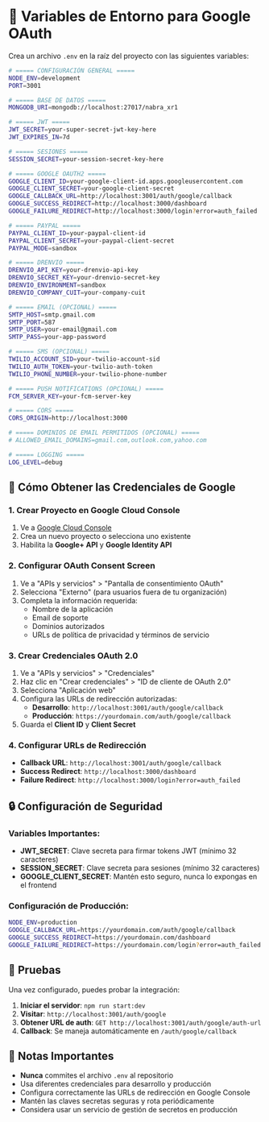 # 🔐 Variables de Entorno para Google OAuth

Crea un archivo `.env` en la raíz del proyecto con las siguientes variables:

```bash
# ===== CONFIGURACIÓN GENERAL =====
NODE_ENV=development
PORT=3001

# ===== BASE DE DATOS =====
MONGODB_URI=mongodb://localhost:27017/nabra_xr1

# ===== JWT =====
JWT_SECRET=your-super-secret-jwt-key-here
JWT_EXPIRES_IN=7d

# ===== SESIONES =====
SESSION_SECRET=your-session-secret-key-here

# ===== GOOGLE OAUTH2 =====
GOOGLE_CLIENT_ID=your-google-client-id.apps.googleusercontent.com
GOOGLE_CLIENT_SECRET=your-google-client-secret
GOOGLE_CALLBACK_URL=http://localhost:3001/auth/google/callback
GOOGLE_SUCCESS_REDIRECT=http://localhost:3000/dashboard
GOOGLE_FAILURE_REDIRECT=http://localhost:3000/login?error=auth_failed

# ===== PAYPAL =====
PAYPAL_CLIENT_ID=your-paypal-client-id
PAYPAL_CLIENT_SECRET=your-paypal-client-secret
PAYPAL_MODE=sandbox

# ===== DRENVIO =====
DRENVIO_API_KEY=your-drenvio-api-key
DRENVIO_SECRET_KEY=your-drenvio-secret-key
DRENVIO_ENVIRONMENT=sandbox
DRENVIO_COMPANY_CUIT=your-company-cuit

# ===== EMAIL (OPCIONAL) =====
SMTP_HOST=smtp.gmail.com
SMTP_PORT=587
SMTP_USER=your-email@gmail.com
SMTP_PASS=your-app-password

# ===== SMS (OPCIONAL) =====
TWILIO_ACCOUNT_SID=your-twilio-account-sid
TWILIO_AUTH_TOKEN=your-twilio-auth-token
TWILIO_PHONE_NUMBER=your-twilio-phone-number

# ===== PUSH NOTIFICATIONS (OPCIONAL) =====
FCM_SERVER_KEY=your-fcm-server-key

# ===== CORS =====
CORS_ORIGIN=http://localhost:3000

# ===== DOMINIOS DE EMAIL PERMITIDOS (OPCIONAL) =====
# ALLOWED_EMAIL_DOMAINS=gmail.com,outlook.com,yahoo.com

# ===== LOGGING =====
LOG_LEVEL=debug
```

## 🔑 Cómo Obtener las Credenciales de Google

### 1. **Crear Proyecto en Google Cloud Console**
1. Ve a [Google Cloud Console](https://console.cloud.google.com/)
2. Crea un nuevo proyecto o selecciona uno existente
3. Habilita la **Google+ API** y **Google Identity API**

### 2. **Configurar OAuth Consent Screen**
1. Ve a "APIs y servicios" > "Pantalla de consentimiento OAuth"
2. Selecciona "Externo" (para usuarios fuera de tu organización)
3. Completa la información requerida:
   - Nombre de la aplicación
   - Email de soporte
   - Dominios autorizados
   - URLs de política de privacidad y términos de servicio

### 3. **Crear Credenciales OAuth 2.0**
1. Ve a "APIs y servicios" > "Credenciales"
2. Haz clic en "Crear credenciales" > "ID de cliente de OAuth 2.0"
3. Selecciona "Aplicación web"
4. Configura las URLs de redirección autorizadas:
   - **Desarrollo**: `http://localhost:3001/auth/google/callback`
   - **Producción**: `https://yourdomain.com/auth/google/callback`
5. Guarda el **Client ID** y **Client Secret**

### 4. **Configurar URLs de Redirección**
- **Callback URL**: `http://localhost:3001/auth/google/callback`
- **Success Redirect**: `http://localhost:3000/dashboard`
- **Failure Redirect**: `http://localhost:3000/login?error=auth_failed`

## 🔒 Configuración de Seguridad

### Variables Importantes:
- **JWT_SECRET**: Clave secreta para firmar tokens JWT (mínimo 32 caracteres)
- **SESSION_SECRET**: Clave secreta para sesiones (mínimo 32 caracteres)
- **GOOGLE_CLIENT_SECRET**: Mantén esto seguro, nunca lo expongas en el frontend

### Configuración de Producción:
```bash
NODE_ENV=production
GOOGLE_CALLBACK_URL=https://yourdomain.com/auth/google/callback
GOOGLE_SUCCESS_REDIRECT=https://yourdomain.com/dashboard
GOOGLE_FAILURE_REDIRECT=https://yourdomain.com/login?error=auth_failed
```

## 🚀 Pruebas

Una vez configurado, puedes probar la integración:

1. **Iniciar el servidor**: `npm run start:dev`
2. **Visitar**: `http://localhost:3001/auth/google`
3. **Obtener URL de auth**: `GET http://localhost:3001/auth/google/auth-url`
4. **Callback**: Se maneja automáticamente en `/auth/google/callback`

## 📝 Notas Importantes

- **Nunca** commites el archivo `.env` al repositorio
- Usa diferentes credenciales para desarrollo y producción
- Configura correctamente las URLs de redirección en Google Console
- Mantén las claves secretas seguras y rota periódicamente
- Considera usar un servicio de gestión de secretos en producción
